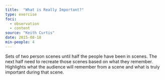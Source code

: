 ```yaml
---
title:  "What is Really Important?"
type: exercise
foci:
  - observation
  - content
source: "Keith Curtis"
date: 2015-08-18
min-people: 4
---
```

Sets of two person scenes until half the people have been in scenes.
The next half need to recreate those scenes based on what they remember.
Highlights what the audience will remember from a scene and what is truly important during that scene.
